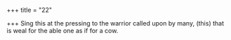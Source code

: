 +++
title = "22"

+++
Sing this at the pressing to the warrior called upon by many, (this) that is weal for the able one as if for a cow.